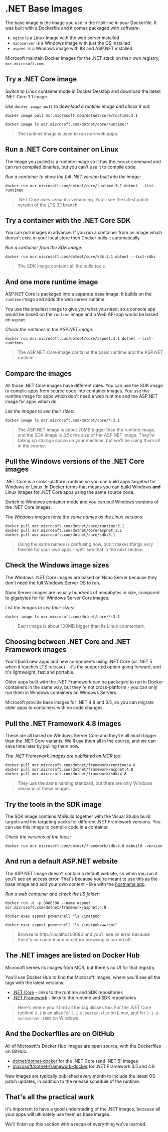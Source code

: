 # .NET Base Images



The base image is the image you use in the `FROM` line in your Dockerfile. It was built with a Dockerfile and it comes packaged with software:

- `nginx` is a Linux image with the web server installed
- `nanoserver` is a Windows image with just the OS installed
- `aspnet` is a Windows image with IIS and ASP.NET installed

Microsoft maintain Docker images for the .NET stack on their own registry, `mcr.microsoft.com`.



## Try a .NET Core image

Switch to Linux container mode in Docker Desktop and download the latest .NET Core 3.1 image.

_Use `docker image pull` to download a runtime image and check it out:_

```
docker image pull mcr.microsoft.com/dotnet/core/runtime:3.1

docker image ls mcr.microsoft.com/dotnet/core/runtime:*
```

> The runtime image is used to run non-web apps.



## Run a .NET Core container on Linux

The image you pulled is a runtime image so it has the `dotnet` command and can run compiled binaries, but you can't use it to compile code.

_Run a container to show the full .NET version built into the image:_

```
docker run mcr.microsoft.com/dotnet/core/runtime:3.1 dotnet --list-runtimes
```

> .NET Core uses semantic versioning. You'll see the latest patch version of the LTS 3.1 branch.



## Try a container with the .NET Core SDK

You can pull images in advance. If you run a container from an image which doesn't exist in your local store then Docker pulls it automatically.

_Run a container from the SDK image:_

```
docker run mcr.microsoft.com/dotnet/core/sdk:3.1 dotnet --list-sdks
```

> The SDK image contains all the build tools.



## And one more runtime image

ASP.NET Core is packaged into a separate base image. It builds on the `runtime` image and adds the web server runtime.

You use the smallest image to give you what you need, so a console app would be based on the `runtime` image and a Web API app would be based on `aspnet`.

_Check the runtimes in the ASP.NET image:_

```
docker run mcr.microsoft.com/dotnet/core/aspnet:3.1 dotnet --list-runtimes
```

> The ASP.NET Core image contains the basic runtime and the ASP.NET runtime.



## Compare the images

All those .NET Core images have different roles. You can use the SDK image to compile apps from source code into container images. You use the runtime image for apps which don't need a web runtime and the ASP.NET image for apps which do.

_List the images to see their sizes:_

```
docker image ls mcr.microsoft.com/dotnet/core/*:3.1
```

> The ASP.NET image is about 20MB bigger than the runtime image, and the SDK image is 3.5x the size of the ASP.NET image. They're taking up storage space on your machine, but we'll be using them all in the course.



## Pull the Windows versions of the .NET Core images

.NET Core is a cross-platform runtime so you can build apps targeted for Windows or Linux. In Docker terms that means you can build Windows **and** Linux images for .NET Core apps using the same source code.

Switch to Windows container mode and you can pull Windows versions of the .NET Core images.

_The Windows images have the same names as the Linux versions:_

```
docker pull mcr.microsoft.com/dotnet/core/runtime:3.1
docker pull mcr.microsoft.com/dotnet/core/aspnet:3.1
docker pull mcr.microsoft.com/dotnet/core/sdk:3.1
```

> Using the same names is confusing now, but it makes things very flexible for your own apps - we'll see that in the next section.



## Check the Windows image sizes

The Windows .NET Core images are based on Nano Server because they don't need the full Windows Server OS to run.

Nano Server images are usually hundreds of megabytes in size, compared to gigabytes for full Windows Server Core images.

_List the images to see their sizes:_

```
docker image ls mcr.microsoft.com/dotnet/core/*:3.1
```

> Each image is about 100MB bigger than its Linux counterpart.



## Choosing between .NET Core and .NET Framework images

You'll build new apps and new components using .NET Core (or .NET 5 when it reaches LTS release) - it's the supported option going forward, and it's lightweight, fast and portable.

Older apps built with the .NET Framework can be packaged to run in Docker containers in the same way, but they're not cross-platform - you can only run them in Windows containers on Windows Servers.

Microsoft provide base images for .NET 4.8 and 3.5, so you can migrate older apps to containers with no code changes.



## Pull the .NET Framework 4.8 images

These are all based on Windows Server Core and they're all much bigger than the .NET Core variants. We'll use them all in the course, and we can save time later by pulling them now.

_The .NET Framework images are published on MCR too:_

```
docker pull mcr.microsoft.com/dotnet/framework/runtime:4.8
docker pull mcr.microsoft.com/dotnet/framework/aspnet:4.8
docker pull mcr.microsoft.com/dotnet/framework/sdk:4.8
```

> They use the same naming standard, but there are only Windows versions of these images.



## Try the tools in the SDK image

The SDK image contains MSBuild together with the Visual Studio build targets and the targeting packs for different .NET Framework versions. You can use this image to compile code in a container.

_Check the versions of the tools:_

```
docker run mcr.microsoft.com/dotnet/framework/sdk:4.8 msbuild -version
```



## And run a default ASP.NET website

The ASP.NET image doesn't contain a default website, so when you run it you'll see an access error. That's because you're meant to use this as the base image and add your own content - like with the [hostname app]().

_Run a web container and check the IIS folder:_

```
docker run -d -p 8080:80 --name aspnet mcr.microsoft.com/dotnet/framework/aspnet:4.8

docker exec aspnet powershell "ls /inetpub"

docker exec aspnet powershell "ls /inetpub/wwroot"
```

> Browse to http://localhost:8080 and you'll see an error because there's no content and directory browsing is turned off.



## The .NET images are listed on Docker Hub

Microsoft serves its images from MCR, but there's no UI for that registry.

You'll use Docker Hub to find the Microsoft images, where you'll see all the tags with the latest versions:

- [.NET Core](https://hub.docker.com/_/microsoft-dotnet) - links to the runtime and SDK repositories
- [.NET Framework](https://hub.docker.com/_/microsoft-dotnet-framework) - links to the runtime and SDK repositories

> Here's where you'll find all the tag aliases too. For the .NET Core runtime `3.1` is an alias for `3.1.8-buster-slim` on Linux, and for `3.1.8-nanoserver-1809` on Windows.



## And the Dockerfiles are on GitHub

All of Microsoft's Docker Hub images are open source, with the Dockerfiles on GitHub.

- [dotnet/dotnet-docker](https://github.com/dotnet/dotnet-docker/tree/master/src) for the .NET Core (and .NET 5) images
- [microsoft/dotnet-framework-docker](https://github.com/microsoft/dotnet-framework-docker/tree/master/src) for .NET Framework 3.5 and 4.8

New images are typically published every month to include the latest OS patch updates, in addition to the release schedule of the runtime.



## That's all the practical work

It's important to have a good understading of the .NET images, because all your apps will ultimately use them as base images.

We'll finish up this section with a recap of everything we've learned.